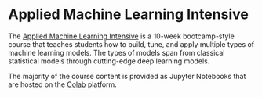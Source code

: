 # Applied Machine Learning Intensive

The [Applied Machine Learning Intensive](https://edu.google.com/computer-science/applied-computing-series/intensive.html)
is a 10-week bootcamp-style course that teaches students how to build, tune, and
apply multiple types of machine learning models. The types of models span from
classical statistical models through cutting-edge deep learning models.

The majority of the course content is provided as Jupyter Notebooks that are
hosted on the [Colab](http://colab.research.google.com) platform.
